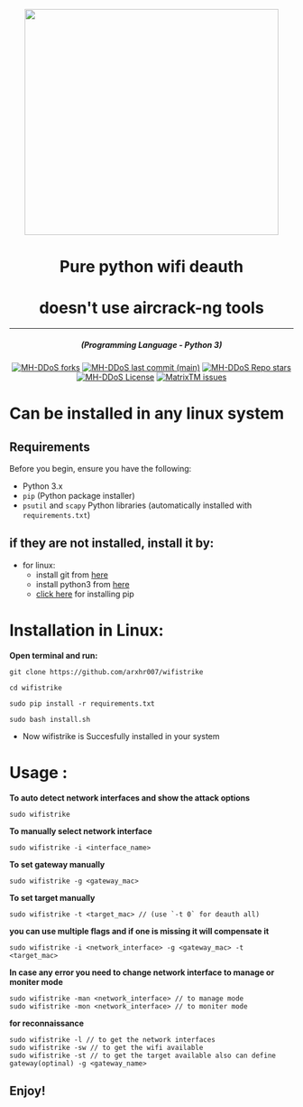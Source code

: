 <p align="center" ><img src="" data-canonical-src="https://raw.githubusercontent.com/BLINKING-IDIOT/Aliens_eye/main/photos/logo.png" width="450" height="400" /></p>
<h1 align="center">Pure python wifi deauth</h1>
<h1 align="center">doesn't use aircrack-ng tools</h1>
<hr>
<em><h5 align="center">(Programming Language - Python 3)</h5></em>
<p align="center">
<a href="#"><img alt="MH-DDoS forks" src="https://img.shields.io/github/forks/arxhr007/wifistrike?style=for-the-badge"></a>
<a href="#"><img alt="MH-DDoS last commit (main)" src="https://img.shields.io/github/last-commit/arxhr007/wifistrike/main?color=green&style=for-the-badge"></a>
<a href="#"><img alt="MH-DDoS Repo stars" src="https://img.shields.io/github/stars/arxhr007/wifistrike?style=for-the-badge&color=red"></a>
<a href="#"><img alt="MH-DDoS License" src="https://img.shields.io/github/license/arxhr007/wifistrike?color=orange&style=for-the-badge"></a>
<a href="https://github.com/arxhr007/wifistrike/issues"><img alt="MatrixTM issues" src="https://img.shields.io/github/issues/arxhr007/wifistrike?color=purple&style=for-the-badge"></a>
</p>

# Can be installed in any linux system

## Requirements

Before you begin, ensure you have the following:

- Python 3.x
- `pip` (Python package installer)
- `psutil` and `scapy` Python libraries (automatically installed with `requirements.txt`)

## if they are not installed, install it by:
* for linux:
    - install git from [here](https://linuxhint.com/install-use-git-linux/) 
    - install python3 from [here](https://www.python.org/downloads/) 
    - [click here](https://www.tecmint.com/install-pip-in-linux/) for installing pip 

# Installation in Linux:
**Open terminal and run:**

```shell script
git clone https://github.com/arxhr007/wifistrike
```

```shell script
cd wifistrike
```
```shell script
sudo pip install -r requirements.txt
```

```shell script
sudo bash install.sh
```

* Now wifistrike is Succesfully installed in your system


# Usage :
**To auto detect network interfaces and show the attack options**
```shell script
sudo wifistrike
```
**To manually select network interface**
```shell script
sudo wifistrike -i <interface_name>
```
**To set gateway manually**
```shell script
sudo wifistrike -g <gateway_mac>
```
**To set target manually**
```shell script
sudo wifistrike -t <target_mac> // (use `-t 0` for deauth all)
```

**you can use multiple flags and if one is missing it will compensate it**
```shell script
sudo wifistrike -i <network_interface> -g <gateway_mac> -t <target_mac>
```
**In case any error you need to change network interface to manage or moniter mode**
```shell script
sudo wifistrike -man <network_interface> // to manage mode
sudo wifistrike -mon <network_interface> // to moniter mode

```

**for reconnaissance**
```shell script
sudo wifistrike -l // to get the network interfaces
sudo wifistrike -sw // to get the wifi available
sudo wifistrike -st // to get the target available also can define gateway(optinal) -g <gateway_name>
```

## Enjoy!
<p><img aling="center"src=""/></p>
